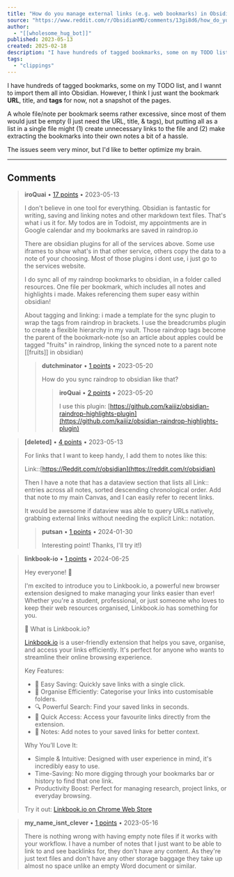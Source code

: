 ```yaml
---
title: "How do you manage external links (e.g. web bookmarks) in Obsidian?"
source: "https://www.reddit.com/r/ObsidianMD/comments/13gi8d6/how_do_you_manage_external_links_eg_web_bookmarks/"
author:
  - "[[wholesome_hug_bot]]"
published: 2023-05-13
created: 2025-02-18
description: "I have hundreds of tagged bookmarks, some on my TODO list, and I wannt to import them all into Obsidian. However, I think I just want the bo"
tags:
  - "clippings"
---
```

I have hundreds of tagged bookmarks, some on my TODO list, and I wannt to import them all into Obsidian. However, I think I just want the bookmark **URL**, title, and **tags** for now, not a snapshot of the pages.

A whole file/note per bookmark seems rather excessive, since most of them would just be empty (I just need the URL, title, & tags), but putting all as a list in a single file might (1) create unnecessary links to the file and (2) make extracting the bookmarks into their own notes a bit of a hassle.

The issues seem very minor, but I'd like to better optimize my brain.

---

## Comments

> **iroQuai** • [17 points](https://reddit.com/r/ObsidianMD/comments/13gi8d6/comment/jk0ie6x/) • 2023-05-13
> 
> I don't believe in one tool for everything. Obsidian is fantastic for writing, saving and linking notes and other markdown text files. That's what i us it for. My todos are in Todoist, my appointments are in Google calendar and my bookmarks are saved in raindrop.io
> 
> There are obsidian plugins for all of the services above. Some use iframes to show what's in that other service, others copy the data to a note of your choosing. Most of those plugins i dont use, i just go to the services website.
> 
> I do sync all of my raindrop bookmarks to obsidian, in a folder called resources. One file per bookmark, which includes all notes and highlights i made. Makes referencing them super easy within obsidian!
> 
> About tagging and linking: i made a template for the sync plugin to wrap the tags from raindrop in brackets. I use the breadcrumbs plugin to create a flexible hierarchy in my vault. Those raindrop tags become the parent of the bookmark-note (so an article about apples could be tagged "fruits" in raindrop, linking the synced note to a parent note \[\[fruits\]\] in obsidian)
> 
> > **dutchminator** • [1 points](https://reddit.com/r/ObsidianMD/comments/13gi8d6/comment/jkwsxml/) • 2023-05-20
> > 
> > How do you sync raindrop to obsidian like that?
> > 
> > > **iroQuai** • [2 points](https://reddit.com/r/ObsidianMD/comments/13gi8d6/comment/jkxfh9i/) • 2023-05-20
> > > 
> > > I use this plugin: [https://github.com/kaiiiz/obsidian-raindrop-highlights-plugin](https://github.com/kaiiiz/obsidian-raindrop-highlights-plugin)

> **\[deleted\]** • [4 points](https://reddit.com/r/ObsidianMD/comments/13gi8d6/comment/jk22jon/) • 2023-05-13
> 
> For links that I want to keep handy, I add them to notes like this:
> 
> Link::[https://Reddit.com/r/obsidian](https://reddit.com/r/obsidian)
> 
> Then I have a note that has a dataview section that lists all Link:: entries across all notes, sorted descending chronological order. Add that note to my main Canvas, and I can easily refer to recent links.
> 
> It would be awesome if dataview was able to query URLs natively, grabbing external links without needing the explicit Link:: notation.
> 
> > **putsan** • [1 points](https://reddit.com/r/ObsidianMD/comments/13gi8d6/comment/kkb7qp7/) • 2024-01-30
> > 
> > Interesting point! Thanks, I'll try it!)

> **linkbook-io** • [1 points](https://reddit.com/r/ObsidianMD/comments/13gi8d6/comment/la6s9u2/) • 2024-06-25
> 
> Hey everyone! 👋
> 
> I'm excited to introduce you to Linkbook.io, a powerful new browser extension designed to make managing your links easier than ever! Whether you're a student, professional, or just someone who loves to keep their web resources organised, Linkbook.io has something for you.
> 
> 🔗 What is Linkbook.io?
> 
> [Linkbook.io](http://linkbook.io/) is a user-friendly extension that helps you save, organise, and access your links efficiently. It's perfect for anyone who wants to streamline their online browsing experience.
> 
> Key Features:
> 
> - 🌟 Easy Saving: Quickly save links with a single click.
> - 📂 Organise Efficiently: Categorise your links into customisable folders.
> - 🔍 Powerful Search: Find your saved links in seconds.
> - 🔗 Quick Access: Access your favourite links directly from the extension.
> - 📑 Notes: Add notes to your saved links for better context.
> 
> Why You’ll Love It:
> 
> - Simple & Intuitive: Designed with user experience in mind, it's incredibly easy to use.
> - Time-Saving: No more digging through your bookmarks bar or history to find that one link.
> - Productivity Boost: Perfect for managing research, project links, or everyday browsing.
> 
> Try it out: [Linkbook.io on Chrome Web Store](https://chromewebstore.google.com/detail/focgkgeceedibiklijcjfdicjmmcefgg)

> **my\_name\_isnt\_clever** • [1 points](https://reddit.com/r/ObsidianMD/comments/13gi8d6/comment/jkdbqcr/) • 2023-05-16
> 
> There is nothing wrong with having empty note files if it works with your workflow. I have a number of notes that I just want to be able to link to and see backlinks for, they don't have any content. As they're just text files and don't have any other storage baggage they take up almost no space unlike an empty Word document or similar.